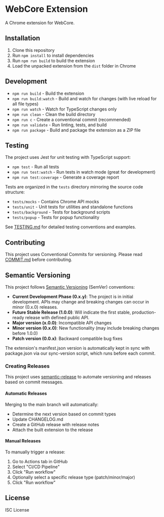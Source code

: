 # WebCore Extension

A Chrome extension for WebCore.

## Installation

1. Clone this repository
2. Run `npm install` to install dependencies
3. Run `npm run build` to build the extension
4. Load the unpacked extension from the `dist` folder in Chrome

## Development

- `npm run build` - Build the extension
- `npm run build:watch` - Build and watch for changes (with live reload for all file types)
- `npm run watch` - Watch for TypeScript changes only
- `npm run clean` - Clean the build directory
- `npm run c` - Create a conventional commit (recommended)
- `npm run validate` - Run linting, tests, and build
- `npm run package` - Build and package the extension as a ZIP file

## Testing

The project uses Jest for unit testing with TypeScript support:

- `npm test` - Run all tests
- `npm run test:watch` - Run tests in watch mode (great for development)
- `npm run test:coverage` - Generate a coverage report

Tests are organized in the `tests` directory mirroring the source code structure:
- `tests/mocks` - Contains Chrome API mocks
- `tests/unit` - Unit tests for utilities and standalone functions
- `tests/background` - Tests for background scripts
- `tests/popup` - Tests for popup functionality

See [TESTING.md](TESTING.md) for detailed testing conventions and examples.

## Contributing

This project uses Conventional Commits for versioning. Please read [COMMIT.md](COMMIT.md) before contributing.

## Semantic Versioning

This project follows [Semantic Versioning](https://semver.org/) (SemVer) conventions:

- **Current Development Phase (0.x.y)**: The project is in initial development. APIs may change and breaking changes can occur in minor (0.x.0) releases.
- **Future Stable Release (1.0.0)**: Will indicate the first stable, production-ready release with defined public API.
- **Major version (x.0.0)**: Incompatible API changes
- **Minor version (0.x.0)**: New functionality (may include breaking changes before 1.0.0)
- **Patch version (0.0.x)**: Backward compatible bug fixes

The extension's manifest.json version is automatically kept in sync with package.json via our sync-version script, which runs before each commit.

### Creating Releases

This project uses [semantic-release](https://github.com/semantic-release/semantic-release) to automate versioning and releases based on commit messages.

#### Automatic Releases
Merging to the main branch will automatically:
- Determine the next version based on commit types
- Update CHANGELOG.md
- Create a GitHub release with release notes
- Attach the built extension to the release

#### Manual Releases
To manually trigger a release:
1. Go to Actions tab in GitHub
2. Select "CI/CD Pipeline"
3. Click "Run workflow"
4. Optionally select a specific release type (patch/minor/major)
5. Click "Run workflow"

## License

ISC License 